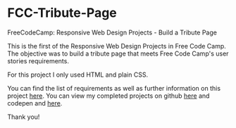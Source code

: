 # FCC-Tribute-Page
FreeCodeCamp: Responsive Web Design Projects - Build a Tribute Page

This is the first of the Responsive Web Design Projects in Free Code Camp. The objective 
was to build a tribute page that meets Free Code Camp's user stories requirements.

For this project I only used HTML and plain CSS.

You can find the list of requirements as well as further information on this project 
[here](https://learn.freecodecamp.org/responsive-web-design/responsive-web-design-projects/build-a-tribute-page). 
You can view my completed projects on github [here](https://github.com/dianawallace/FCC-Tribute-Page) and codepen
and [here](https://codepen.io/dianawallacedeveloper/pen/QZLyBm).

Thank you!

